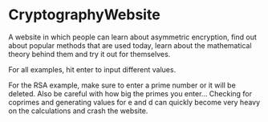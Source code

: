 # CryptographyWebsite
A website in which people can learn about asymmetric encryption, find out about popular methods that are used today, learn about the mathematical theory behind them and try it out for themselves. 

For all examples, hit enter to input different values.

For the RSA example, make sure to enter a prime number or it will be deleted.
Also be careful with how big the primes you enter... Checking for coprimes and generating values for e and d can quickly become very heavy on the calculations and crash the website.